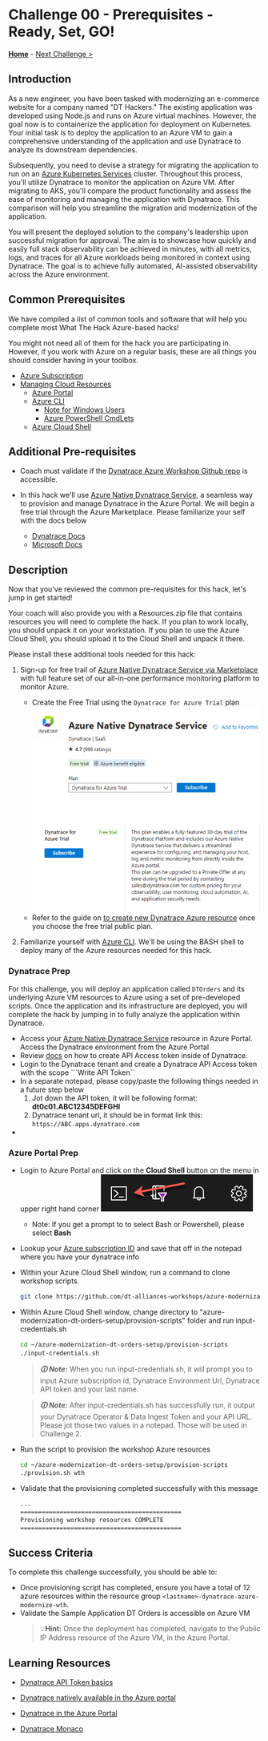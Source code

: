 # Challenge 00 - Prerequisites - Ready, Set, GO!

**[Home](../README.md)** - [Next Challenge >](./Challenge-01.md)

<!-- 
**_This is a template for "Challenge Zero" which focuses on getting prerequisites set up for the hack. The italicized text provides hints & examples of what should or should NOT go in each section._**

**_We have included links to some common What The Hack pre-reqs in this template. All common prerequisite links go to the WTH-CommonPrerequisites page where there are more details on what each tool's purpose is._**

**_You should remove any common pre-reqs that are not required for your hack. Then add additional pre-reqs that are required for your hack in the Description section below._**

**_You should remove all italicized & sample text in this template and replace with your content._**
-->

## Introduction

 As a new engineer, you have been tasked with modernizing an e-commerce website for a company named "DT Hackers." The existing application was developed using Node.js and runs on Azure virtual machines. However, the goal now is to containerize the application for deployment on Kubernetes. Your initial task is to deploy the application to an Azure VM to gain a comprehensive understanding of the application and use Dynatrace to analyze its downstream dependencies.

 Subsequently, you need to devise a strategy for migrating the application to run on an [Azure Kubernetes Services](https://azure.microsoft.com/en-us/products/kubernetes-service) cluster.  Throughout this process, you'll utilize Dynatrace to monitor the application on Azure VM. After migrating to AKS, you'll compare the product functionality and assess the ease of monitoring and managing the application with Dynatrace. This comparison will help you streamline the migration and modernization of the application.

 You will present the deployed solution to the company's leadership upon successful migration for approval. The aim is to showcase how quickly and easily full stack observability can be achieved in minutes, with all metrics, logs, and traces for all Azure workloads being monitored in context using Dynatrace. The goal is to achieve fully automated, AI-assisted observability across the Azure environment.

## Common Prerequisites

We have compiled a list of common tools and software that will help you complete most What The Hack Azure-based hacks!

You might not need all of them for the hack you are participating in. However, if you work with Azure on a regular basis, these are all things you should consider having in your toolbox.

<!-- If you are editing this template manually, be aware that these links are only designed to work if this Markdown file is in the /xxx-HackName/Student/ folder of your hack. -->

- [Azure Subscription](../../000-HowToHack/WTH-Common-Prerequisites.md#azure-subscription)
- [Managing Cloud Resources](../../000-HowToHack/WTH-Common-Prerequisites.md#managing-cloud-resources)
  - [Azure Portal](../../000-HowToHack/WTH-Common-Prerequisites.md#azure-portal)
  - [Azure CLI](../../000-HowToHack/WTH-Common-Prerequisites.md#azure-cli)
    - [Note for Windows Users](../../000-HowToHack/WTH-Common-Prerequisites.md#note-for-windows-users)
    - [Azure PowerShell CmdLets](../../000-HowToHack/WTH-Common-Prerequisites.md#azure-powershell-cmdlets)
  - [Azure Cloud Shell](../../000-HowToHack/WTH-Common-Prerequisites.md#azure-cloud-shell)


## Additional Pre-requisites

- Coach must validate if the [Dynatrace Azure Workshop Github repo](https://github.com/dt-alliances-workshops/azure-modernization-dt-orders-setup/) is accessible. 

- In this hack we'll use [Azure Native Dynatrace Service](https://www.dynatrace.com/news/blog/using-dynatrace-on-microsoft-azure/), a seamless way to provision and manage Dynatrace in the Azure Portal.  We will begin a free trial through the Azure Marketplace.  Please familiarize your self with the docs below
    - [Dynatrace Docs](https://docs.dynatrace.com/docs/setup-and-configuration/setup-on-cloud-platforms/microsoft-azure-services/azure-platform/azure-native-integration)
    - [Microsoft Docs](https://learn.microsoft.com/en-us/azure/partner-solutions/dynatrace/dynatrace-overview)

## Description
<!--
_This section should clearly state any additional prerequisite tools that need to be installed or set up in the Azure environment that the student will hack in._

_While ordered lists are generally not welcome in What The Hack challenge descriptions, you can use one here in Challenge Zero IF and only IF the steps you are asking the student to perform are not core to the learning objectives of the hack._

_For example, if the hack is on IoT Devices and you want the student to deploy an ARM/Bicep template that sets up the environment they will hack in without them needing to understand how ARM/Bicep templates work, you can provide step-by-step instructions on how to deploy the ARM/Bicep template._

_Optionally, you may provide resource files such as a sample application, code snippets, or templates as learning aids for the students. These files are stored in the hack's `Student/Resources` folder. It is the coach's responsibility to package these resources into a Resources.zip file and provide it to the students at the start of the hack. You should leave the sample text below in that refers to the Resources.zip file._

**\*NOTE:** Do NOT provide direct links to files or folders in the What The Hack repository from the student guide. Instead, you should refer to the Resources.zip file provided by the coach.\*

**\*NOTE:** Any direct links to the What The Hack repo will be flagged for review during the review process by the WTH V-Team, including exception cases.\*

_Sample challenge zero text for the IoT Hack Of The Century:_
-->

Now that you've reviewed the common pre-requisites for this hack, let's jump in get started!

Your coach will also provide you with a Resources.zip file that contains resources you will need to complete the hack. If you plan to work locally, you should unpack it on your workstation. If you plan to use the Azure Cloud Shell, you should upload it to the Cloud Shell and unpack it there.

Please install these additional tools needed for this hack:

1) Sign-up for free trail of [Azure Native Dynatrace Service via Marketplace](https://azuremarketplace.microsoft.com/en-US/marketplace/apps/dynatrace.dynatrace_portal_integration?tab=Overview) with full feature set of our all-in-one performance monitoring platform to monitor Azure.
   - Create the Free Trial using the `Dynatrace for Azure Trial` plan
        <img src="images/dynatrace-plans-free-trial.png" alt="dt-freeplan" width="500"/>
   -  Refer to the guide on [to create new Dynatrace Azure resource](https://learn.microsoft.com/en-us/azure/partner-solutions/dynatrace/dynatrace-create#create-a-dynatrace-resource-in-azure) once you choose the free trial public plan.

1) Familiarize yourself with [Azure CLI](https://learn.microsoft.com/en-us/azure/cloud-shell/overview).  We'll be using the BASH shell to deploy many of the Azure resources needed for this hack.

### Dynatrace Prep

 For this challenge, you will deploy an application called ``DTOrders`` and its underlying Azure VM resources to Azure using a set of pre-developed scripts. Once the application and its infrastructure are deployed, you will complete the hack by jumping in to fully analyze the application within Dynatrace.


- Access your [Azure Native Dynatrace Service](https://docs.dynatrace.com/docs/setup-and-configuration/setup-on-cloud-platforms/microsoft-azure-services/azure-platform/azure-native-integration#access-your-dynatrace-environment) resource in Azure Portal.  Access the Dynatrace environment from the Azure Portal
- Review [docs](https://www.dynatrace.com/support/help/dynatrace-api/basics/dynatrace-api-authentication#create-token) on how to create API Access token inside of Dynatrace. 
- Login to the Dynatrace tenant and create a Dynatrace API Access token with the scope ```Write API Token``
- In a separate notepad, please copy/paste the following things needed in a future step below  
  1) Jot down the API token, it will be following format: **dt0c01.ABC12345DEFGHI**
  2) Dynatrace tenant url, it should be in format link this: ``https://ABC.apps.dynatrace.com``
- 
### Azure Portal Prep
 - Login to Azure Portal and click on the **Cloud Shell** button on the menu in upper right hand corner ![](images/portal-shell-button.png)
    - Note: If you get a prompt to to select Bash or Powershell, please select **Bash**
- Lookup your [Azure subscription ID](https://learn.microsoft.com/en-us/azure/azure-portal/get-subscription-tenant-id) and save that off in the notepad where you have your dynatrace info
- Within your Azure Cloud Shell window, run a command to clone workshop scripts.
    ```bash    
    git clone https://github.com/dt-alliances-workshops/azure-modernization-dt-orders-setup.git
    ```
- Within Azure Cloud Shell window, change directory to  "azure-modernization-dt-orders-setup/provision-scripts" folder and run input-credentials.sh
    ```bash
    cd ~/azure-modernization-dt-orders-setup/provision-scripts
    ./input-credentials.sh
    ```
  > ***🛈 Note:*** When you run input-credentials.sh, it will prompt you to input Azure subscription id, Dynatrace Environment Url, Dynatrace API token and your last name.

  > ***🛈 Note:*** After input-credentials.sh has successfully run, it output your Dynatrace Operator & Data Ingest Token and your API URL.  Please jot those two values in a notepad. Those will be used in Challenge 2.

- Run the script to provision the workshop Azure resources
     ```bash
    cd ~/azure-modernization-dt-orders-setup/provision-scripts
    ./provision.sh wth
    ```
- Validate that the provisioning completed successfully with this message
    ``` ...
    ...
    =============================================
    Provisioning workshop resources COMPLETE
    =============================================
    ```




## Success Criteria

To complete this challenge successfully, you should be able to:

- Once provisioning script has completed, ensure you have  a total of 12 azure resources within the resource group `<lastname>-dynatrace-azure-modernize-wth`.
- Validate the Sample Application DT Orders is accessible on Azure VM
    >💡**Hint:** Once the deployment has completed, navigate to the Public IP Address resource of the Azure VM, in the Azure Portal.
    


## Learning Resources

- [Dynatrace API Token basics](https://www.dynatrace.com/support/help/dynatrace-api/basics/dynatrace-api-authentication)
- [Dynatrace natively available in the Azure portal ](https://www.dynatrace.com/news/blog/using-dynatrace-on-microsoft-azure/)
- [Dynatrace in the Azure Portal](https://www.dynatrace.com/support/help/get-started/saas/azure-native-integration)

- [Dynatrace Monaco](https://dynatrace.github.io/dynatrace-monitoring-as-code/)

